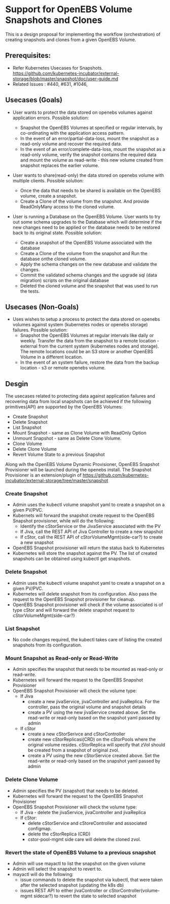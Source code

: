 # Support for OpenEBS Volume Snapshots and Clones

This is a design proposal for implementing the workflow (orchestration) of creating snapshots and clones from a given OpenEBS Volume. 

## Prerequisites:
- Refer Kubernetes Usecases for Snapshots. 
  https://github.com/kubernetes-incubator/external-storage/blob/master/snapshot/doc/user-guide.md
- Related Issues : #440, #631, #1046, 

## Usecases (Goals)
- User wants to protect the data stored on openebs volumes against application errors. 
  Possible solution:
  * Snapshot the OpenEBS Volumes at specified or regular intervals, by co-ordinating with the application access pattern. 
  * In the event of an error/partial-data-loss, mount the snapshot as a read-only volume and recover the required data.
  * In the event of an error/complete-data-loss, mount the snapshot as a read-only volume, verify the snapshot contains the required data and mount the volume as read-write - this new volume created from snapshot replaces the earlier volume. 

- User wants to share(read-only) the data stored on openebs volume with multiple clients. 
  Possible solution:
  * Once the data that needs to be shared is available on the OpenEBS volume, create a snapshot. 
  * Create a Clone of the volume from the snapshot. And provide ReadOnlyMany access to the cloned volume. 

- User is running a Database on the OpenEBS Volume. User wants to try out some schema upgrades to the Database which will determine if the new changes need to be applied or the database needs to be restored back to its original state. 
  Possible solution:
  * Create a snapshot of the OpenEBS Volume associated with the database
  * Create a Clone of the volume from the snapshot and Run the database onthe cloned volume.
  * Apply the schema changes on the new database and validate the changes.
  * Commit the validated schema changes and the upgrade sql (data migration) scripts on the original database
  * Deleted the cloned volume and the snapshot that was used to run the tests.

## Usecases (Non-Goals)
- Uses wishes to setup a process to protect the data stored on openebs volumes against system (kubernetes nodes or openebs storage) failures.
  Possible solution:
  * Snapshot the OpenEBS Volumes at regular intervals like daily or weekly. Transfer the data from the snapshot to a remote location - external from the current system (kubernetes nodes and storage). The remote locations could be an S3 store or another OpenEBS Volume in a different location.
  * In the event of an system failure, restore the data from the backup location - s3 or remote openebs volume.


## Desgin

The usecases related to protecting data against application failures and recovering data from local snapshots can be achieved if the following primitives(API) are supported by the OpenEBS Volumes:
- Create Snapshot
- Delete Snapshot
- List Snapshot
- Mount Snapshot - same as Clone Volume with ReadOnly Option
- Unmount Snapshot - same as Delete Clone Volume.
- Clone Volume
- Delete Clone Volume
- Revert Volume State to a previous Snapshot

Along wih the OpenEBS Volume Dynamic Provisioner, OpenEBS Snapshot Provisioner will be launched during the openebs install. The Snapshot Provisioner is an extension/plugin of https://github.com/kubernetes-incubator/external-storage/tree/master/snapshot

### Create Snapshot
* Admin uses the kubectl volume snapshot yaml to create a snapshot on a given PV/PVC. 
* Kubernets will forward the snapshot create request to the OpenEBS Snapshot provisioner, while will do the following:
  - Identify the cStorService or the JivaService associated with the PV
  - If Jiva, call the REST API of Jiva Controller to create a new snapshot
  - If cStor, call the REST API of cStorVolumeMgmt(side-car?) to create a new snapshot
* OpenEBS Snapshot provisioner will return the status back to Kubernetes
* Kubernetes will store the snapshot against the PV. The list of created snapshots can be obtained using kubectl get snapshots.

### Delete Snapshot
* Admin uses the kubectl volume snapshot yaml to create a snapshot on a given PV/PVC. 
* Kubernetes will delete snapshot from its configuration. Also pass the request to the OpenEBS Snapshot provisioner for cleanup. 
* OpenEBS Snapshot provisioner will check if the volume associated is of type cStor and will forward the delete snapshot request to cStorVolumeMgmt(side-car?)


### List Snapshot
* No code changes required, the kubectl takes care of listing the created snapshots from its configuration.

### Mount Snapshot as Read-only or Read-Write
* Admin specifies the snapshot that needs to be mounted as read-only or read-write.
* Kubernetes will forward the request to the OpenEBS Snapshot Provisioner
* OpenEBS Snapshot Provisioner will check the volume type:
  - If Jiva
    * create a new jivaService, jivaController and jivaReplica. For the controller, pass the original volume and snapshot details
    * create a PV using the new jivaService created above. Set the read-write or read-only based on the snapshot yaml passed by admin
  - If cStor
    * create a new cStorSerivce and cStorController
    * create new cStorReplicasi(CRD) on the cStorPools where the original volume resides. cStorReplica will specify that zVol should be created from a snapshot of original zvol.
    * create a PV using the new cStorService created above. Set the read-write or read-only based on the snapshot yaml passed by admin

### Delete Clone Volume
* Admin specifies the PV (snapshot) that needs to be deleted. 
* Kubernetes will forward the request to the OpenEBS Snapshot Provisioner
* OpenEBS Snapshot Provisioner will check the volume type:
  - If Jiva - delete the jivaService, jivaController and jivaReplica
  - If cStor:
    * delete cStorService and cStoreController and associated configmap. 
    * delete the cStorReplica (CRD)
    * cstor-pool-mgmt side care will delete the cloned zvol. 

### Revert the state of OpenEBS Volume to a previous snapshot
* Admin will use mayactl to list the snapshot on the given volume
* Admin will select the snapshot to revert to. 
* mayactl will do the following:
  - issue commands to delete the snapshot via kubectl, that were taken after the selected snapshot (updating the k8s db)
  - issues REST API to either jivaController or cStorController(volume-mgmt sidecar?) to revert the state to selected snapshot

